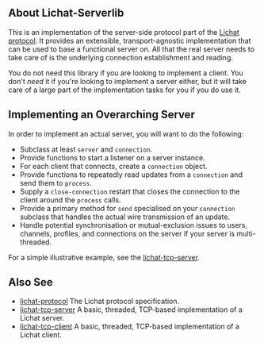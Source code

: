 ## About Lichat-Serverlib
This is an implementation of the server-side protocol part of the [Lichat protocol](https://shirakumo.org/projects/lichat-protocol). It provides an extensible, transport-agnostic implementation that can be used to base a functional server on. All that the real server needs to take care of is the underlying connection establishment and reading.

You do not need this library if you are looking to implement a client. You don't *need* it if you're looking to implement a server either, but it will take care of a large part of the implementation tasks for you if you do use it.

## Implementing an Overarching Server
In order to implement an actual server, you will want to do the following:

* Subclass at least `server` and `connection`.
* Provide functions to start a listener on a server instance.
* For each client that connects, create a `connection` object.
* Provide functions to repeatedly read updates from a `connection` and send them to `process`.
* Supply a  `close-connection` restart that closes the connection to the client around the `process` calls.
* Provide a primary method for `send` specialised on your `connection` subclass that handles the actual wire transmission of an update.
* Handle potential synchronisation or mutual-exclusion issues to users, channels, profiles, and connections on the server if your server is multi-threaded.

For a simple illustrative example, see the [lichat-tcp-server](https://shirakumo.org/projects/lichat-tcp-server).

## Also See

* [lichat-protocol](https://shirakumo.org/projects/lichat-protocol) The Lichat protocol specification.
* [lichat-tcp-server](https://shirakumo.org/projects/lichat-tcp-server) A basic, threaded, TCP-based implementation of a Lichat server.
* [lichat-tcp-client](https://shirakumo.org/projects/lichat-tcp-client) A basic, threaded, TCP-based implementation of a Lichat client.
